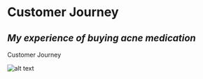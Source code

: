 # Customer Journey

## _My experience of buying acne medication_

Customer Journey

![alt text](https://github.com/PisutSukpool/BADS7105-CRM-analytics-and-intelligence/blob/main/Customer_Journey.png?raw=true)
